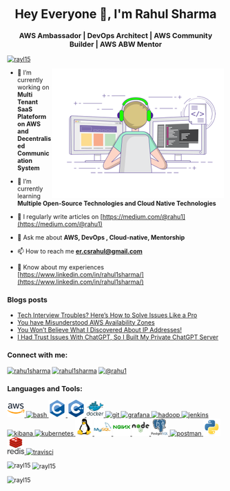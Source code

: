 <h1 align="center">Hey Everyone 👋, I'm Rahul Sharma</h1>
<h3 align="center">AWS Ambassador | DevOps Architect | AWS Community Builder | AWS ABW Mentor </h3>

<p align="left"> <a href="https://github.com/ryo-ma/github-profile-trophy"><img src="https://github-profile-trophy.vercel.app/?username=rayl15" alt="rayl15" /></a> </p>

<img align="right" alt="Coding" width="400" src="https://raw.githubusercontent.com/devSouvik/devSouvik/master/gif3.gif">

- 🔭 I’m currently working on **Multi Tenant SaaS Plateform on AWS and Decentralised Communication System**

- 🌱 I’m currently learning **Multiple Open-Source Technologies and Cloud Native Technologies**

- 📝 I regularly write articles on [https://medium.com/@rahu1](https://medium.com/@rahu1)

- 💬 Ask me about **AWS, DevOps , Cloud-native, Mentorship**

- 📫 How to reach me **er.csrahul@gmail.com**

- 📄 Know about my experiences [https://www.linkedin.com/in/rahul1sharma/](https://www.linkedin.com/in/rahul1sharma/)

### Blogs posts
<!-- BLOG-POST-LIST:START -->
- [Tech Interview Troubles? Here’s How to Solve Issues Like a Pro](https://levelup.gitconnected.com/tech-interview-troubles-heres-how-to-solve-issues-like-a-pro-02d4102b5dfb?source=rss-e4bb6f9c6d4d------2)
- [You have Misunderstood AWS Availability Zones](https://aws.plainenglish.io/you-have-misunderstood-aws-availability-zones-47cdea0a168a?source=rss-e4bb6f9c6d4d------2)
- [You Won’t Believe What I Discovered About IP Addresses!](https://levelup.gitconnected.com/you-wont-believe-what-i-discovered-about-ip-addresses-570fe767499e?source=rss-e4bb6f9c6d4d------2)
- [I Had Trust Issues With ChatGPT, So I Built My Private ChatGPT Server](https://generativeai.pub/i-had-trust-issues-with-chatgpt-so-i-built-my-private-chatgpt-server-8957fbe99bf1?source=rss-e4bb6f9c6d4d------2)
<!-- BLOG-POST-LIST:END -->

<h3 align="left">Connect with me:</h3>
<p align="left">
<a href="https://twitter.com/rahu1sharma" target="blank"><img align="center" src="https://raw.githubusercontent.com/rahuldkjain/github-profile-readme-generator/master/src/images/icons/Social/twitter.svg" alt="rahu1sharma" height="30" width="40" /></a>
<a href="https://linkedin.com/in/rahul1sharma" target="blank"><img align="center" src="https://raw.githubusercontent.com/rahuldkjain/github-profile-readme-generator/master/src/images/icons/Social/linked-in-alt.svg" alt="rahul1sharma" height="30" width="40" /></a>
<a href="https://medium.com/@rahu1" target="blank"><img align="center" src="https://raw.githubusercontent.com/rahuldkjain/github-profile-readme-generator/master/src/images/icons/Social/medium.svg" alt="@rahu1" height="30" width="40" /></a>
</p>

<h3 align="left">Languages and Tools:</h3>
<p align="left"> <a href="https://aws.amazon.com" target="_blank" rel="noreferrer"> <img src="https://raw.githubusercontent.com/devicons/devicon/master/icons/amazonwebservices/amazonwebservices-original-wordmark.svg" alt="aws" width="40" height="40"/> </a> <a href="https://www.gnu.org/software/bash/" target="_blank" rel="noreferrer"> <img src="https://www.vectorlogo.zone/logos/gnu_bash/gnu_bash-icon.svg" alt="bash" width="40" height="40"/> </a> <a href="https://www.cprogramming.com/" target="_blank" rel="noreferrer"> <img src="https://raw.githubusercontent.com/devicons/devicon/master/icons/c/c-original.svg" alt="c" width="40" height="40"/> </a> <a href="https://www.w3schools.com/cpp/" target="_blank" rel="noreferrer"> <img src="https://raw.githubusercontent.com/devicons/devicon/master/icons/cplusplus/cplusplus-original.svg" alt="cplusplus" width="40" height="40"/> </a> <a href="https://www.docker.com/" target="_blank" rel="noreferrer"> <img src="https://raw.githubusercontent.com/devicons/devicon/master/icons/docker/docker-original-wordmark.svg" alt="docker" width="40" height="40"/> </a> <a href="https://git-scm.com/" target="_blank" rel="noreferrer"> <img src="https://www.vectorlogo.zone/logos/git-scm/git-scm-icon.svg" alt="git" width="40" height="40"/> </a> <a href="https://grafana.com" target="_blank" rel="noreferrer"> <img src="https://www.vectorlogo.zone/logos/grafana/grafana-icon.svg" alt="grafana" width="40" height="40"/> </a> <a href="https://hadoop.apache.org/" target="_blank" rel="noreferrer"> <img src="https://www.vectorlogo.zone/logos/apache_hadoop/apache_hadoop-icon.svg" alt="hadoop" width="40" height="40"/> </a> <a href="https://www.jenkins.io" target="_blank" rel="noreferrer"> <img src="https://www.vectorlogo.zone/logos/jenkins/jenkins-icon.svg" alt="jenkins" width="40" height="40"/> </a> <a href="https://www.elastic.co/kibana" target="_blank" rel="noreferrer"> <img src="https://www.vectorlogo.zone/logos/elasticco_kibana/elasticco_kibana-icon.svg" alt="kibana" width="40" height="40"/> </a> <a href="https://kubernetes.io" target="_blank" rel="noreferrer"> <img src="https://www.vectorlogo.zone/logos/kubernetes/kubernetes-icon.svg" alt="kubernetes" width="40" height="40"/> </a> <a href="https://www.linux.org/" target="_blank" rel="noreferrer"> <img src="https://raw.githubusercontent.com/devicons/devicon/master/icons/linux/linux-original.svg" alt="linux" width="40" height="40"/> </a> <a href="https://www.mysql.com/" target="_blank" rel="noreferrer"> <img src="https://raw.githubusercontent.com/devicons/devicon/master/icons/mysql/mysql-original-wordmark.svg" alt="mysql" width="40" height="40"/> </a> <a href="https://www.nginx.com" target="_blank" rel="noreferrer"> <img src="https://raw.githubusercontent.com/devicons/devicon/master/icons/nginx/nginx-original.svg" alt="nginx" width="40" height="40"/> </a> <a href="https://nodejs.org" target="_blank" rel="noreferrer"> <img src="https://raw.githubusercontent.com/devicons/devicon/master/icons/nodejs/nodejs-original-wordmark.svg" alt="nodejs" width="40" height="40"/> </a> <a href="https://www.postgresql.org" target="_blank" rel="noreferrer"> <img src="https://raw.githubusercontent.com/devicons/devicon/master/icons/postgresql/postgresql-original-wordmark.svg" alt="postgresql" width="40" height="40"/> </a> <a href="https://postman.com" target="_blank" rel="noreferrer"> <img src="https://www.vectorlogo.zone/logos/getpostman/getpostman-icon.svg" alt="postman" width="40" height="40"/> </a> <a href="https://www.python.org" target="_blank" rel="noreferrer"> <img src="https://raw.githubusercontent.com/devicons/devicon/master/icons/python/python-original.svg" alt="python" width="40" height="40"/> </a> <a href="https://redis.io" target="_blank" rel="noreferrer"> <img src="https://raw.githubusercontent.com/devicons/devicon/master/icons/redis/redis-original-wordmark.svg" alt="redis" width="40" height="40"/> </a> <a href="https://travis-ci.org" target="_blank" rel="noreferrer"> <img src="https://www.vectorlogo.zone/logos/travis-ci/travis-ci-icon.svg" alt="travisci" width="40" height="40"/> </a> </p>

<p><img align="left" src="https://github-readme-stats.vercel.app/api/top-langs?username=rayl15&show_icons=true&locale=en&layout=compact" alt="rayl15" /></p>

<p>&nbsp;<img align="center" src="https://github-readme-stats.vercel.app/api?username=rayl15&show_icons=true&locale=en" alt="rayl15" /></p>

<p><img align="center" src="https://github-readme-streak-stats.herokuapp.com/?user=rayl15&" alt="rayl15" /></p>

